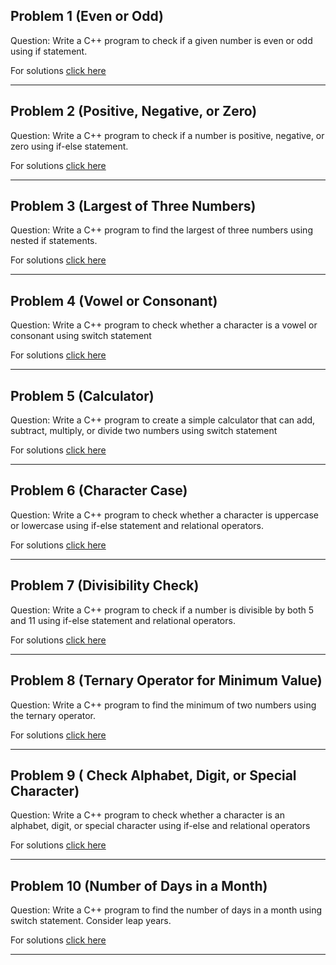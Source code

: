 ## Problem 1 (Even or Odd)

Question: Write a C++ program to check if a given number is even or odd using if statement.

For solutions <a href="/project2/solutions/p1.cpp">click here</a>

----
## Problem 2 (Positive, Negative, or Zero)

Question: Write a C++ program to check if a number is positive, negative, or zero using if-else statement.

For solutions <a href="/project2/solutions/p2.cpp">click here</a>

----
## Problem 3 (Largest of Three Numbers)

Question: Write a C++ program to find the largest of three numbers using nested if statements.

For solutions <a href="/project2/solutions/p3.cpp">click here</a>

----
## Problem 4 (Vowel or Consonant)

Question: Write a C++ program to check whether a character is a vowel or consonant using switch statement

For solutions <a href="/project2/solutions/p4.cpp">click here</a>

----
## Problem 5 (Calculator)

Question: Write a C++ program to create a simple calculator that can add, subtract, multiply, or divide two numbers using switch statement

For solutions <a href="/project2/solutions/p5.cpp">click here</a>

----
## Problem 6 (Character Case)

Question: Write a C++ program to check whether a character is uppercase or lowercase using if-else statement and relational operators.

For solutions <a href="/project2/solutions/p6.cpp">click here</a>

----
## Problem 7 (Divisibility Check)

Question: Write a C++ program to check if a number is divisible by both 5 and 11 using if-else statement and relational operators.


For solutions <a href="/project2/solutions/p7.cpp">click here</a>

----
## Problem 8 (Ternary Operator for Minimum Value)

Question: Write a C++ program to find the minimum of two numbers using the ternary operator.

For solutions <a href="/project2/solutions/p8.cpp">click here</a>

----
## Problem 9 ( Check Alphabet, Digit, or Special Character)

Question: Write a C++ program to check whether a character is an alphabet, digit, or special character using if-else and relational operators

For solutions <a href="/project2/solutions/p9.cpp">click here</a>

----
## Problem 10 (Number of Days in a Month)

Question: Write a C++ program to find the number of days in a month using switch statement. Consider leap years.

For solutions <a href="/project2/solutions/p10.cpp">click here</a>

----
